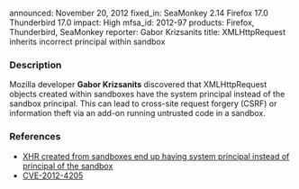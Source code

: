 announced: November 20, 2012
fixed_in: SeaMonkey 2.14
          Firefox 17.0
          Thunderbird 17.0
impact: High
mfsa_id: 2012-97
products: Firefox, Thunderbird, SeaMonkey
reporter: Gabor Krizsanits
title: XMLHttpRequest inherits incorrect principal within sandbox

<h3>Description</h3>

<p>Mozilla developer <strong>Gabor Krizsanits</strong> discovered that XMLHttpRequest objects created within sandboxes have the system principal instead of the sandbox principal. This can lead to cross-site request forgery (CSRF) or information theft via an add-on running untrusted code in a sandbox.
</p>


<h3>References</h3>

<ul>
  <li><a href="https://bugzilla.mozilla.org/show_bug.cgi?id=779821">
       XHR created from sandboxes end up having system principal instead of principal of the sandbox</a></li>
  <li><a href="http://cve.mitre.org/cgi-bin/cvename.cgi?name=CVE-2012-4205" class="ex-ref">CVE-2012-4205</a></li>
</ul>



